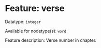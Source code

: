 # Feature: verse

Datatype: `integer`

Available for nodetype(s): `word`

Feature description: Verse number in chapter.
